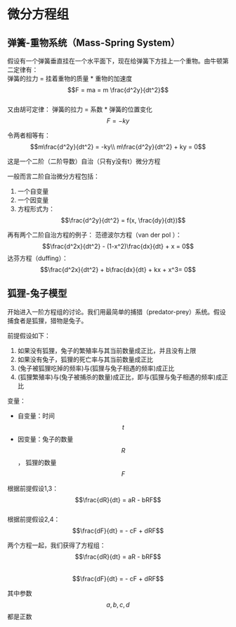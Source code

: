 # 微分方程组

## 弹簧-重物系统（Mass-Spring System） 
假设有一个弹簧垂直挂在一个水平面下，现在给弹簧下方挂上一个重物。由牛顿第二定律有：  
弹簧的拉力 = 挂着重物的质量 * 重物的加速度 $$F = ma = m \frac{d^2y}{dt^2}$$  
又由胡可定律：
弹簧的拉力 = 系数 * 弹簧的位置变化 $$F = -ky$$

令两者相等有：
$$m\frac{d^2y}{dt^2} = -ky\\
m\frac{d^2y}{dt^2} + ky = 0$$

这是一个二阶（二阶导数）自治（只有y没有t）微分方程

一般而言二阶自治微分方程包括：
1. 一个自变量
2. 一个因变量
3. 方程形式为：$$\frac{d^2y}{dt^2} = f(x, \frac{dy}{dt})$$   

再有两个二阶自治方程的例子：
范德波尔方程（van der pol ）：
$$\frac{d^2x}{dt^2} - (1-x^2)\frac{dx}{dt} + x = 0$$
达芬方程（duffing）：
$$\frac{d^2x}{dt^2} + b\frac{dx}{dt} + kx + x^3= 0$$

## 狐狸-兔子模型
开始进入一阶方程组的讨论。我们用最简单的捕猎（predator-prey）系统。假设捕食者是狐狸，猎物是兔子。

前提假设如下：  
1. 如果没有狐狸，兔子的繁殖率与其当前数量成正比，并且没有上限  
2. 如果没有兔子，狐狸的死亡率与其当前数量成正比  
3. (兔子被狐狸吃掉的频率)与(狐狸与兔子相遇的频率)成正比  
3. (狐狸繁殖率)与(兔子被捕杀的数量)成正比，即与(狐狸与兔子相遇的频率)成正比  

变量：
+ 自变量：时间 $$t$$
+ 因变量：兔子的数量 $$R$$， 狐狸的数量 $$F$$  

根据前提假设1,3：
$$\frac{dR}{dt} = aR - bRF$$   
根据前提假设2,4：
$$\frac{dF}{dt} = - cF + dRF$$  

两个方程一起，我们获得了方程组：
$$\frac{dR}{dt} = aR - bRF$$   
$$\frac{dF}{dt} = - cF + dRF$$  

其中参数$$a,b,c,d$$都是正数

